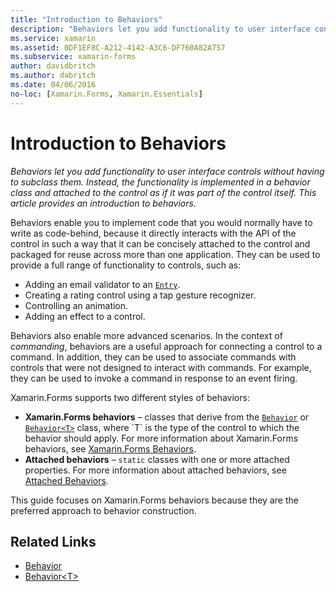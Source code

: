 ```yaml
---
title: "Introduction to Behaviors"
description: "Behaviors let you add functionality to user interface controls without having to subclass them. Instead, the functionality is implemented in a behavior class and attached to the control as if it was part of the control itself. This article provides an introduction to behaviors."
ms.service: xamarin
ms.assetid: 0DF1EF8C-A212-4142-A3C6-DF760A82A757
ms.subservice: xamarin-forms
author: davidbritch
ms.author: dabritch
ms.date: 04/06/2016
no-loc: [Xamarin.Forms, Xamarin.Essentials]
---
```


# Introduction to Behaviors

_Behaviors let you add functionality to user interface controls without having to subclass them. Instead, the functionality is implemented in a behavior class and attached to the control as if it was part of the control itself. This article provides an introduction to behaviors._

Behaviors enable you to implement code that you would normally have to write as code-behind, because it directly interacts with the API of the control in such a way that it can be concisely attached to the control and packaged for reuse across more than one application. They can be used to provide a full range of functionality to controls, such as:

- Adding an email validator to an [`Entry`](xref:Xamarin.Forms.Entry).
- Creating a rating control using a tap gesture recognizer.
- Controlling an animation.
- Adding an effect to a control.

Behaviors also enable more advanced scenarios. In the context of *commanding*, behaviors are a useful approach for connecting a control to a command. In addition, they can be used to associate commands with controls that were not designed to interact with commands. For example, they can be used to invoke a command in response to an event firing.

Xamarin.Forms supports two different styles of behaviors:

- **Xamarin.Forms behaviors** – classes that derive from the [`Behavior`](xref:Xamarin.Forms.Behavior) or [`Behavior<T>`](xref:Xamarin.Forms.Behavior`1) class, where `T` is the type of the control to which the behavior should apply. For more information about Xamarin.Forms behaviors, see [Xamarin.Forms Behaviors](~/xamarin-forms/app-fundamentals/behaviors/creating.md).
- **Attached behaviors** – `static` classes with one or more attached properties. For more information about attached behaviors, see [Attached Behaviors](~/xamarin-forms/app-fundamentals/behaviors/attached.md).

This guide focuses on Xamarin.Forms behaviors because they are the preferred approach to behavior construction.

## Related Links

- [Behavior](xref:Xamarin.Forms.Behavior)
- [Behavior&lt;T&gt;](xref:Xamarin.Forms.Behavior`1)

